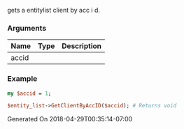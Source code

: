 gets a entitylist client by acc i d.
### Arguments
**Name**|**Type**|**Description**
:---|:---|:---
accid||

### Example

```perl
my $accid = 1;

$entity_list->GetClientByAccID($accid); # Returns void
```


Generated On 2018-04-29T00:35:14-07:00